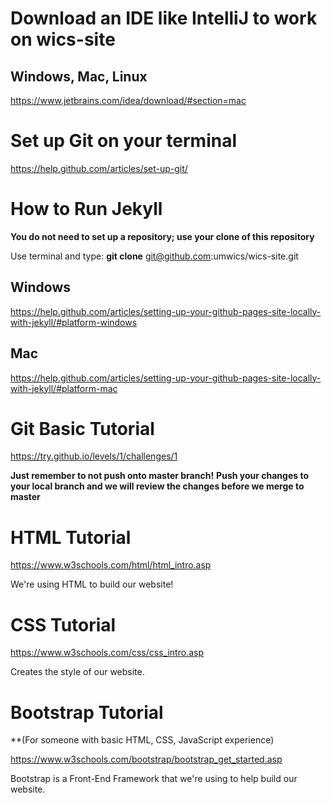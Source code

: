 # Download an IDE like IntelliJ to work on wics-site
## Windows, Mac, Linux

https://www.jetbrains.com/idea/download/#section=mac


# Set up Git on your terminal

https://help.github.com/articles/set-up-git/



# How to Run Jekyll

**You do not need to set up a repository; use your clone of this repository**

Use terminal and type:
**git clone** git@github.com:umwics/wics-site.git

## Windows

https://help.github.com/articles/setting-up-your-github-pages-site-locally-with-jekyll/#platform-windows

## Mac

https://help.github.com/articles/setting-up-your-github-pages-site-locally-with-jekyll/#platform-mac



# Git Basic Tutorial

https://try.github.io/levels/1/challenges/1

**Just remember to not push onto master branch!**
**Push your changes to your local branch and we will review the changes before we merge to master**

# HTML Tutorial

https://www.w3schools.com/html/html_intro.asp

We're using HTML to build our website! 

# CSS Tutorial

https://www.w3schools.com/css/css_intro.asp

Creates the style of our website. 



# Bootstrap Tutorial 

**(For someone with basic HTML, CSS, JavaScript experience)

https://www.w3schools.com/bootstrap/bootstrap_get_started.asp

Bootstrap is a Front-End Framework that we're using to help build our website.
